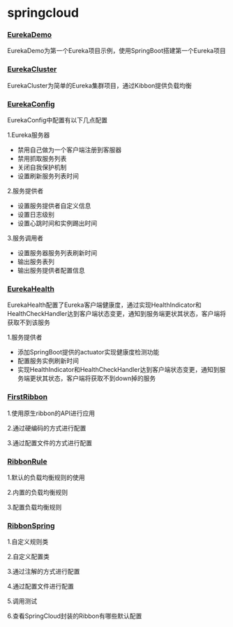 # springcloud

### [EurekaDemo](/EurekaDemo)

EurekaDemo为第一个Eureka项目示例，使用SpringBoot搭建第一个Eureka项目

### [EurekaCluster](/EurekaCluster)

EurekaCluster为简单的Eureka集群项目，通过Kibbon提供负载均衡

### [EurekaConfig](/EurekaConfig)

EurekaConfig中配置有以下几点配置

1.Eureka服务器
+ 禁用自己做为一个客户端注册到客服器
+ 禁用抓取服务列表
+ 关闭自我保护机制
+ 设置刷新服务列表时间

2.服务提供者
+ 设置服务提供者自定义信息
+ 设置日志级别
+ 设置心跳时间和实例踢出时间

3.服务调用者
+ 设置服务器服务列表刷新时间
+ 输出服务表列
+ 输出服务提供者配置信息

### [EurekaHealth](/EurekaHealth)

EurekaHealth配置了Eureka客户端健康度，通过实现HealthIndicator和HealthCheckHandler达到客户端状态变更，通知到服务端更状其状态，客户端将获取不到该服务

1.服务提供者
+ 添加SpringBoot提供的actuator实现健康度检测功能
+ 配置服务实例刷新时间
+ 实现HealthIndicator和HealthCheckHandler达到客户端状态变更，通知到服务端更状其状态，客户端将获取不到down掉的服务

### [FirstRibbon](/FirstRibbon)
1.使用原生ribbon的API进行应用

2.通过硬编码的方式进行配置

3.通过配置文件的方式进行配置

### [RibbonRule](/RibbonRule)
1.默认的负载均衡规则的使用

2.内置的负载均衡规则

3.配置负载均衡规则

### [RibbonSpring](/RibbonSpring)
1.自定义规则类

2.自定义配置类

3.通过注解的方式进行配置

4.通过配置文件进行配置

5.调用测试

6.查看SpringCloud封装的Ribbon有哪些默认配置